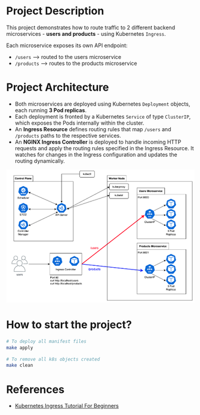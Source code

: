 # Project Description

This project demonstrates how to route traffic to 2 different backend microservices - **users and products** - using Kubernetes `Ingress`.

Each microservice exposes its own API endpoint:

- `/users` --> routed to the users microservice
- `/products` --> routes to the products microservice

# Project Architecture

- Both microservices are deployed using Kubernetes `Deployment` objects, each running **3 Pod replicas**.
- Each deployment is fronted by a Kubernetes `Service` of type `ClusterIP`, which exposes the Pods internally within the cluster.
- An **Ingress Resource** defines routing rules that map `/users` and `/products` paths to the respective services.
- An **NGINX Ingress Controller** is deployed to handle incoming HTTP requests and apply the routing rules specified in the Ingress Resource.
  It watches for changes in the Ingress configuration and updates the routing dynamically.

![Project Architecture](./project-architecture.png)

# How to start the project?

```sh
# To deploy all manifest files
make apply
```

```sh
# To remove all k8s objects created
make clean
```

# References

- [Kubernetes Ingress Tutorial For Beginners](https://devopscube.com/kubernetes-ingress-tutorial/)
